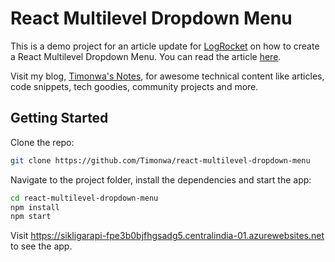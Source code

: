 # React Multilevel Dropdown Menu

This is a demo project for an article update for [LogRocket](https://blog.logrocket.com/author/pelumiakintokun/) on how to create a React Multilevel Dropdown Menu. You can read the article [here](https://blog.logrocket.com/creating-multilevel-dropdown-menu-react/).

Visit my blog, [Timonwa's Notes](https://blog.timonwa.com), for awesome technical content like articles, code snippets, tech goodies, community projects and more.

## Getting Started

Clone the repo:

```bash
git clone https://github.com/Timonwa/react-multilevel-dropdown-menu
```

Navigate to the project folder, install the dependencies and start the app:

```bash
cd react-multilevel-dropdown-menu
npm install
npm start
```

Visit <https://sikligarapi-fpe3b0bjfhgsadg5.centralindia-01.azurewebsites.net> to see the app.
